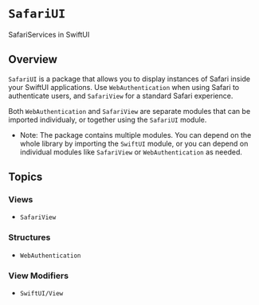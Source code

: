 # ``SafariUI``

SafariServices in SwiftUI

## Overview

`SafariUI` is a package that allows you to display instances of Safari inside your SwiftUI applications. Use ``WebAuthentication`` when using Safari to authenticate users, and ``SafariView`` for a standard Safari experience.

Both `WebAuthentication` and `SafariView` are separate modules that can be imported individualy, or together using the `SafariUI` module. 

- Note: The package contains multiple modules. You can depend on the whole library by importing the `SwiftUI` module, or you can depend on individual modules like `SafariView` or `WebAuthentication` as needed.

## Topics

### Views

- ``SafariView``

### Structures

- ``WebAuthentication``

### View Modifiers

- ``SwiftUI/View``
